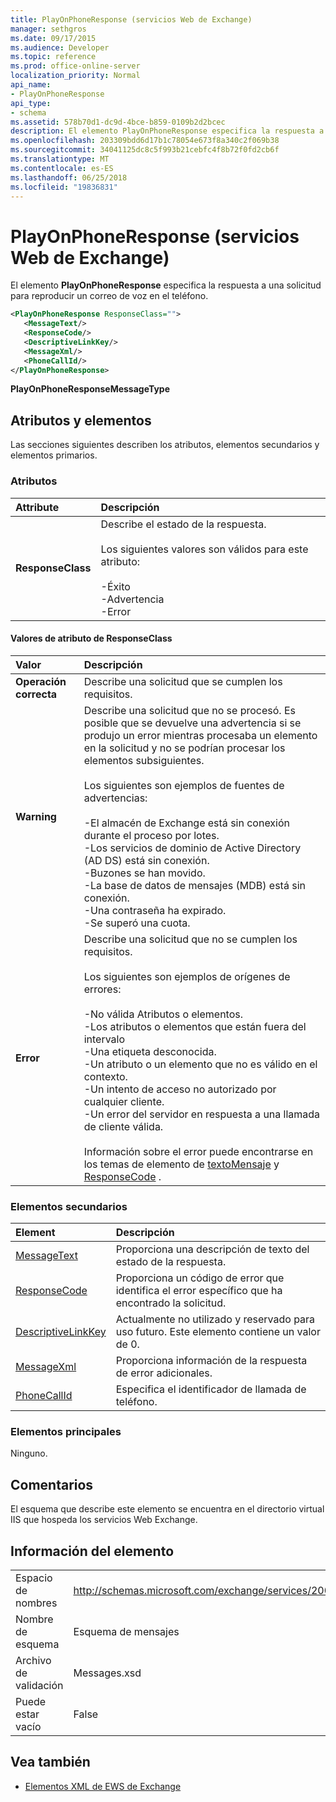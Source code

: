 ```yaml
---
title: PlayOnPhoneResponse (servicios Web de Exchange)
manager: sethgros
ms.date: 09/17/2015
ms.audience: Developer
ms.topic: reference
ms.prod: office-online-server
localization_priority: Normal
api_name:
- PlayOnPhoneResponse
api_type:
- schema
ms.assetid: 578b70d1-dc9d-4bce-b859-0109b2d2bcec
description: El elemento PlayOnPhoneResponse especifica la respuesta a una solicitud para reproducir un correo de voz en el teléfono.
ms.openlocfilehash: 203309bdd6d17b1c78054e673f8a340c2f069b38
ms.sourcegitcommit: 34041125dc8c5f993b21cebfc4f8b72f0fd2cb6f
ms.translationtype: MT
ms.contentlocale: es-ES
ms.lasthandoff: 06/25/2018
ms.locfileid: "19836831"
---
```

# <a name="playonphoneresponse-exchange-web-services"></a>PlayOnPhoneResponse (servicios Web de Exchange)

El elemento **PlayOnPhoneResponse** especifica la respuesta a una solicitud para reproducir un correo de voz en el teléfono. 
  
```xml
<PlayOnPhoneResponse ResponseClass="">
   <MessageText/>
   <ResponseCode/>
   <DescriptiveLinkKey/>
   <MessageXml/>
   <PhoneCallId/>
</PlayOnPhoneResponse>
```

 **PlayOnPhoneResponseMessageType**
## <a name="attributes-and-elements"></a>Atributos y elementos

Las secciones siguientes describen los atributos, elementos secundarios y elementos primarios.
  
### <a name="attributes"></a>Atributos

|**Attribute**|**Descripción**|
|:-----|:-----|
|**ResponseClass** <br/> | Describe el estado de la respuesta. <br/><br/>Los siguientes valores son válidos para este atributo:  <br/><br/>-Éxito  <br/>-Advertencia  <br/>-Error  <br/> |
   
#### <a name="responseclass-attribute-values"></a>Valores de atributo de ResponseClass

|**Valor**|**Descripción**|
|:-----|:-----|
|**Operación correcta** <br/> |Describe una solicitud que se cumplen los requisitos.  <br/> |
|**Warning** <br/> | Describe una solicitud que no se procesó. Es posible que se devuelve una advertencia si se produjo un error mientras procesaba un elemento en la solicitud y no se podrían procesar los elementos subsiguientes.<br/><br/> Los siguientes son ejemplos de fuentes de advertencias: <br/><br/>-El almacén de Exchange está sin conexión durante el proceso por lotes.  <br/>-Los servicios de dominio de Active Directory (AD DS) está sin conexión.  <br/>-Buzones se han movido.  <br/>-La base de datos de mensajes (MDB) está sin conexión.  <br/>-Una contraseña ha expirado.  <br/>-Se superó una cuota.  <br/> |
|**Error** <br/> | Describe una solicitud que no se cumplen los requisitos. <br/><br/>Los siguientes son ejemplos de orígenes de errores:  <br/><br/>-No válida Atributos o elementos.  <br/>-Los atributos o elementos que están fuera del intervalo  <br/>-Una etiqueta desconocida.  <br/>-Un atributo o un elemento que no es válido en el contexto.  <br/>-Un intento de acceso no autorizado por cualquier cliente.  <br/>-Un error del servidor en respuesta a una llamada de cliente válida.  <br/><br/>  Información sobre el error puede encontrarse en los temas de elemento de [textoMensaje](messagetext.md) y [ResponseCode](responsecode.md) .  <br/> |
   
### <a name="child-elements"></a>Elementos secundarios

|**Element**|**Descripción**|
|:-----|:-----|
|[MessageText](messagetext.md) <br/> |Proporciona una descripción de texto del estado de la respuesta.  <br/> |
|[ResponseCode](responsecode.md) <br/> |Proporciona un código de error que identifica el error específico que ha encontrado la solicitud.  <br/> |
|[DescriptiveLinkKey](descriptivelinkkey.md) <br/> |Actualmente no utilizado y reservado para uso futuro. Este elemento contiene un valor de 0.  <br/> |
|[MessageXml](messagexml.md) <br/> |Proporciona información de la respuesta de error adicionales.  <br/> |
|[PhoneCallId](phonecallid.md) <br/> |Especifica el identificador de llamada de teléfono.  <br/> |
   
### <a name="parent-elements"></a>Elementos principales

Ninguno.
  
## <a name="remarks"></a>Comentarios

El esquema que describe este elemento se encuentra en el directorio virtual IIS que hospeda los servicios Web Exchange.
  
## <a name="element-information"></a>Información del elemento

|||
|:-----|:-----|
|Espacio de nombres  <br/> |http://schemas.microsoft.com/exchange/services/2006/messages  <br/> |
|Nombre de esquema  <br/> |Esquema de mensajes  <br/> |
|Archivo de validación  <br/> |Messages.xsd  <br/> |
|Puede estar vacío  <br/> |False  <br/> |
   
## <a name="see-also"></a>Vea también

- [Elementos XML de EWS de Exchange](ews-xml-elements-in-exchange.md)


